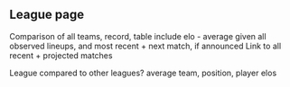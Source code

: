 ## League page

Comparison of all teams, record, table
    include elo - average given all observed lineups, and most recent + next match, if announced
    Link to all recent + projected matches

League compared to other leagues?
    average team, position, player elos